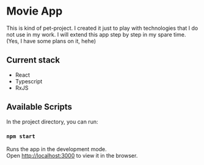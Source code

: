 # Movie App

This is kind of pet-project. I created it just to play with technologies that I do not use in my work. I will extend this app step by step in my spare time. (Yes, I have some plans on it, hehe)

## Current stack
- React
- Typescript
- RxJS

## Available Scripts

In the project directory, you can run:

### `npm start`

Runs the app in the development mode.\
Open [http://localhost:3000](http://localhost:3000) to view it in the browser.
